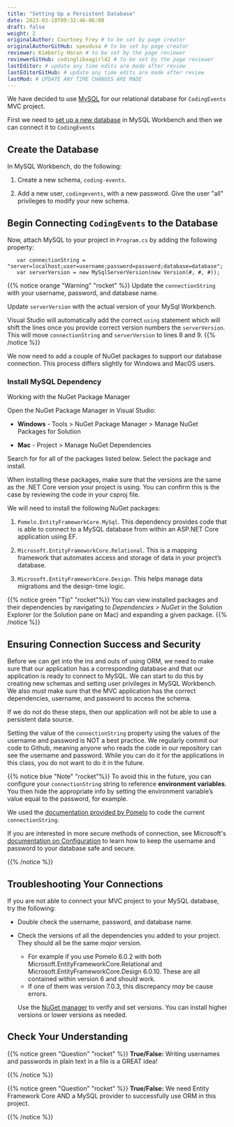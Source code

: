 ```yaml
---
title: "Setting Up a Persistent Database"
date: 2023-03-10T09:32:46-06:00
draft: false
weight: 2
originalAuthor: Courtney Frey # to be set by page creator
originalAuthorGitHub: speudusa # to be set by page creator
reviewer: Kimberly Horan # to be set by the page reviewer
reviewerGitHub: codinglikeagirl42 # to be set by the page reviewer
lastEditor: # update any time edits are made after review
lastEditorGitHub: # update any time edits are made after review
lastMod: # UPDATE ANY TIME CHANGES ARE MADE
---
```

<!-- TODO: Link back to MySQL book for refresher -->
We have decided to use [MySQL](https://education.launchcode.org/SQL/) for our relational database for `CodingEvents` MVC project.  

First we need to [set up a new database](https://education.launchcode.org/SQL/chapters/mysql-part-1/exercises.html) in MySQL Workbench and then we can connect it to `CodingEvents`

## Create the Database


In MySQL Workbench, do the following:

1. Create a new schema, `coding-events`.

1. Add a new user, `codingevents`, with a new password. Give the user "all" privileges to modify your new schema.

## Begin Connecting `CodingEvents` to the Database

Now, attach MySQL to your project in `Program.cs` by adding the following property:

```csharp{linenos=table,hl_lines=[],linenostart=6}
   var connectionString = "server=localhost;user=username;password=password;database=database";
   var serverVersion = new MySqlServerVersion(new Version(#, #, #));

```

{{% notice orange "Warning" "rocket" %}}
Update the `connectionString` with your username, password, and database name.

Update `serverVersion` with the actual version of your MySql Workbench.

Visual Studio will automatically add the correct `using` statement which will shift the lines once you provide correct version numbers the `serverVersion`.  This will move `connectionString` and `serverVersion` to lines 8 and 9. 
{{% /notice %}}

We now need to add a couple of NuGet packages to support our database connection. This process differs slightly for Windows and MacOS users.

###  Install MySQL Dependency

Working with the NuGet Package Manager

Open the NuGet Package Manager in Visual Studio:

 - **Windows** - Tools > NuGet Package Manager > Manage NuGet Packages for Solution

- **Mac** - Project > Manage NuGet Dependencies

Search for for all of the packages listed below. Select the package and install.

When installing these packages, make sure that the versions are the same as the .NET Core version your project is using. You can confirm this is the case by reviewing the code in your csproj file.

We will need to install the following NuGet packages:

1. `Pomelo.EntityFrameworkCore.MySql`. This dependency provides code that is able to connect to a MySQL database from within an ASP.NET Core application using EF. 

1. `Microsoft.EntityFrameworkCore.Relational`. This is a mapping framework that automates access and storage of data in your project’s database.

1. `Microsoft.EntityFrameworkCore.Design`. This helps manage data migrations and the design-time logic. 

{{% notice green "Tip" "rocket"%}}
   You can view installed packages and their dependencies by navigating to _Dependencies > NuGet_ in the Solution Explorer (or the Solution pane on Mac) and expanding a given package.
{{% /notice %}}


## Ensuring Connection Success and Security

Before we can get into the ins and outs of using ORM, we need to make sure that our application has a corresponding database and that our application is ready to connect to MySQL. We can start to do this by creating new schemas and setting user privileges in MySQL Workbench. We also _must_ make sure that the MVC application has the correct dependencies, username, and password to access the schema.

If we do not do these steps, then our application will not be able to use a persistent data source.

Setting the value of the `connectionString` property using the values of the username and password is NOT a best practice. We regularly commit our code to Github, meaning anyone who reads the code in our repository can see the username and password. While you can do it for the applications in this class, you do not want to do it in the future.

{{% notice blue "Note"  "rocket"%}}
   To avoid this in the future, you can configure your `connectionString` string to reference **environment variables**. You then hide the appropriate info by setting the environment variable’s value equal to the password, for example.

   We used the [documentation provided by Pomelo](https://github.com/PomeloFoundation/Pomelo.EntityFrameworkCore.MySql#1-project-configuration) to code the current `connectionString`. 

   If you are interested in more secure methods of connection, see Microsoft's [documentation on Configuration](https://learn.microsoft.com/en-us/aspnet/core/fundamentals/configuration/?view=aspnetcore-6.0#environment-variables) to learn how to keep the username and password to your database safe and secure.

{{% /notice %}}

## Troubleshooting Your Connections

If you are not able to connect your MVC project to your MySQL database, try the following:

- Double check the username, password, and database name.

- Check the versions of all the dependencies you added to your project.  They should all be the same _major_ version.  
   
   - For example if you use Pomelo 6.0.2 with both Microsoft.EntityFrameworkCore.Relational and Microsoft.EntityFrameworkCore.Design 6.0.10. These are all contained within version 6 and should work.
   - If one of them was version 7.0.3, this discrepancy _may_ be cause errors.

   Use the [NuGet manager](https://learn.microsoft.com/en-us/nuget/consume-packages/install-use-packages-visual-studio) to verify and set versions.  You can install higher versions or lower versions as needed. 
   

## Check Your Understanding

{{% notice green "Question" "rocket" %}}
   **True/False:** Writing usernames and passwords in plain text in a file is a GREAT idea!

   <!-- ans: False -->
{{% /notice %}}

{{% notice green "Question" "rocket" %}}
   **True/False:** We need Entity Framework Core AND a MySQL provider to successfully use ORM in this project.

   <!-- ans: True -->
{{% /notice %}}